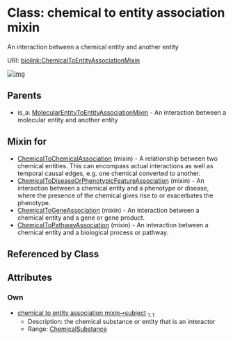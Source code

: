 
# Class: chemical to entity association mixin


An interaction between a chemical entity and another entity

URI: [biolink:ChemicalToEntityAssociationMixin](https://w3id.org/biolink/vocab/ChemicalToEntityAssociationMixin)


[![img](https://yuml.me/diagram/nofunky;dir:TB/class/[MolecularEntityToEntityAssociationMixin],[ChemicalSubstance]<subject%201..1-%20[ChemicalToEntityAssociationMixin],[ChemicalToPathwayAssociation]uses%20-.->[ChemicalToEntityAssociationMixin],[ChemicalToGeneAssociation]uses%20-.->[ChemicalToEntityAssociationMixin],[ChemicalToDiseaseOrPhenotypicFeatureAssociation]uses%20-.->[ChemicalToEntityAssociationMixin],[ChemicalToChemicalAssociation]uses%20-.->[ChemicalToEntityAssociationMixin],[MolecularEntityToEntityAssociationMixin]^-[ChemicalToEntityAssociationMixin],[ChemicalToPathwayAssociation],[ChemicalToGeneAssociation],[ChemicalToDiseaseOrPhenotypicFeatureAssociation],[ChemicalToChemicalAssociation],[ChemicalSubstance])](https://yuml.me/diagram/nofunky;dir:TB/class/[MolecularEntityToEntityAssociationMixin],[ChemicalSubstance]<subject%201..1-%20[ChemicalToEntityAssociationMixin],[ChemicalToPathwayAssociation]uses%20-.->[ChemicalToEntityAssociationMixin],[ChemicalToGeneAssociation]uses%20-.->[ChemicalToEntityAssociationMixin],[ChemicalToDiseaseOrPhenotypicFeatureAssociation]uses%20-.->[ChemicalToEntityAssociationMixin],[ChemicalToChemicalAssociation]uses%20-.->[ChemicalToEntityAssociationMixin],[MolecularEntityToEntityAssociationMixin]^-[ChemicalToEntityAssociationMixin],[ChemicalToPathwayAssociation],[ChemicalToGeneAssociation],[ChemicalToDiseaseOrPhenotypicFeatureAssociation],[ChemicalToChemicalAssociation],[ChemicalSubstance])

## Parents

 *  is_a: [MolecularEntityToEntityAssociationMixin](MolecularEntityToEntityAssociationMixin.md) - An interaction between a molecular entity and another entity

## Mixin for

 * [ChemicalToChemicalAssociation](ChemicalToChemicalAssociation.md) (mixin)  - A relationship between two chemical entities. This can encompass actual interactions as well as temporal causal edges, e.g. one chemical converted to another.
 * [ChemicalToDiseaseOrPhenotypicFeatureAssociation](ChemicalToDiseaseOrPhenotypicFeatureAssociation.md) (mixin)  - An interaction between a chemical entity and a phenotype or disease, where the presence of the chemical gives rise to or exacerbates the phenotype.
 * [ChemicalToGeneAssociation](ChemicalToGeneAssociation.md) (mixin)  - An interaction between a chemical entity and a gene or gene product.
 * [ChemicalToPathwayAssociation](ChemicalToPathwayAssociation.md) (mixin)  - An interaction between a chemical entity and a biological process or pathway.

## Referenced by Class


## Attributes


### Own

 * [chemical to entity association mixin➞subject](chemical_to_entity_association_mixin_subject.md)  <sub>1..1</sub>
     * Description: the chemical substance or entity that is an interactor
     * Range: [ChemicalSubstance](ChemicalSubstance.md)
